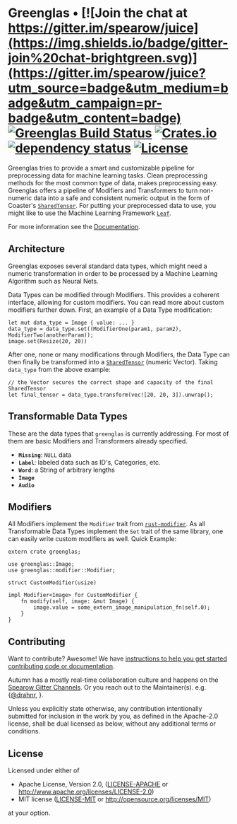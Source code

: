 # Greenglas • [![Join the chat at https://gitter.im/spearow/juice](https://img.shields.io/badge/gitter-join%20chat-brightgreen.svg)](https://gitter.im/spearow/juice?utm_source=badge&utm_medium=badge&utm_campaign=pr-badge&utm_content=badge) [![Greenglas Build Status](https://ci.spearow.io/api/v1/pipelines/leaf/jobs/test-greenglas/badge)](https://ci.spearow.io/teams/main/pipelines/leaf) [![Crates.io](https://img.shields.io/crates/v/greenglas.svg)](https://crates.io/crates/greenglas) [![dependency status](https://deps.rs/repo/github/spearow/greenglas/status.svg)](https://deps.rs/repo/github/spearow/greenglas) [![License](https://img.shields.io/crates/l/greenglas.svg)](#license)

Greenglas tries to provide a smart and customizable pipeline for preprocessing
data for machine learning tasks. Clean preprocessing methods for the most
common type of data, makes preprocessing easy. Greenglas offers a pipeline of
Modifiers and Transformers to turn non-numeric data into a safe and consistent
numeric output in the form of Coaster's [`SharedTensor`](https://github.com/spearow/coaster). For
putting your preprocessed data to use, you might like to use the Machine
Learning Framework [`Leaf`](https://github.com/spearow/leaf).

For more information see the [Documentation](http://spearow.github.io/greenglas).

## Architecture

Greenglas exposes several standard data types, which might need a numeric
transformation in order to be processed by a Machine Learning Algorithm such as
Neural Nets.

Data Types can be modified through Modifiers. This provides a coherent interface,
allowing for custom modifiers. You can read more about custom modifiers further
down. First, an example of a Data Type modification:

```
let mut data_type = Image { value: ... }
data_type = data_type.set((ModifierOne(param1, param2), ModifierTwo(anotherParam));
image.set(Resize(20, 20))
```

After one, none or many modifications through Modifiers, the Data Type can then
finally be transformed into a [`SharedTensor`](https://github.com/spearow/coaster)
(numeric Vector). Taking `data_type` from the above example:

```
// the Vector secures the correct shape and capacity of the final SharedTensor
let final_tensor = data_type.transform(vec![20, 20, 3]).unwrap();
```

## Transformable Data Types

These are the data types that `greenglas` is currently addressing. For most of
them are basic Modifiers and Transformers already specified.

- **`Missing`**: `NULL` data
- **`Label`**: labeled data such as ID's, Categories, etc.
- **`Word`**: a String of arbitrary lengths
- **`Image`**
- **`Audio`**

## Modifiers

All Modifiers implement the `Modifier` trait from
[`rust-modifier`](https://github.com/reem/rust-modifier). As all Transformable
Data Types implement the `Set` trait of the same library, one can easily write
custom modifiers as well. Quick Example:

```
extern crate greenglas;

use greenglas::Image;
use greenglas::modifier::Modifier;

struct CustomModifier(usize)

impl Modifier<Image> for CustomModifier {
    fn modify(self, image: &mut Image) {
        image.value = some_extern_image_manipulation_fn(self.0);
    }
}
```

## Contributing

Want to contribute? Awesome! We have [instructions to help you get started contributing code or documentation](CONTRIBUTING.md).

Autumn has a mostly real-time collaboration culture and happens on the [Spearow
Gitter Channels][chat]. Or you reach out to the
Maintainer(s). e.g.
{[@drahnr][drahnr], }.

Unless you explicitly state otherwise, any contribution intentionally
submitted for inclusion in the work by you, as defined in the Apache-2.0
license, shall be dual licensed as below, without any additional terms or
conditions.

## License

Licensed under either of

 * Apache License, Version 2.0, ([LICENSE-APACHE](LICENSE-APACHE) or http://www.apache.org/licenses/LICENSE-2.0)
 * MIT license ([LICENSE-MIT](LICENSE-MIT) or http://opensource.org/licenses/MIT)

at your option.


[chat]: https://gitter.im/spearow/juice
[drahnr]: https://github.com/drahnr